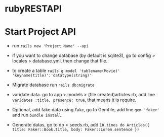 # rubyRESTAPI

# Start Project API

- run `rails new 'Project Name' --api`

- if you want to change database (by default is sqlite3), go to config > locales > database.yml, then change that file.

- to create a table `rails g model 'tablename(Movie)' 'keyname(title)':'datatype(string)'`

- Migrate database run `rails db:migrate`

- varidate data. go to app > models > (file created)articles.rb, add line `varidates :title, presence: true`, that means it is require.

 - Optional, add fake data using `Fake`, go to Gemfile, add line `gem 'faker'` and run `bundle install`.

- Generate datas, go to db > seeds.rb, add `10.times do Articles({ title: Faker::Book.title, body: Faker::Lorem.sentence })`

